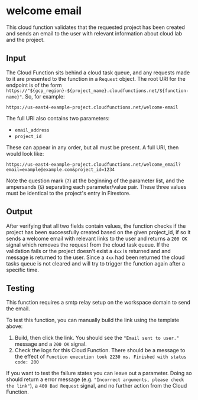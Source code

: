 # welcome email

This cloud function validates that the requested project has been created and sends an email to the user with relevant information about cloud lab and the project.

## Input

The Cloud Function sits behind a cloud task queue, and any requests made to it are presented to the function in a `Request` object. The root URI for the endpoint is of the form `https://"${gcp_region}-${project_name}.cloudfunctions.net/${function-name}"`. So, for example:
```
https://us-east4-example-project.cloudfunctions.net/welcome-email
```

The full URI also contains two parameters:
- `email_address`
- `project_id`

These can appear in any order, but all must be present. A full URI, then would look like:

```
https://us-east4-example-project.cloudfunctions.net/welcome_email?email=example@example.com&project_id=1234
```

Note the question mark (`?`) at the beginning of the parameter list, and the ampersands (`&`) separating each parameter/value pair. These three values must be identical to the project's entry in Firestore.

## Output

After verifying that all two fields contain values, the function checks if the project has been successfully created based on the given project_id, if so it sends a welcome email with relevant links to the user and returns a `200 OK` signal which removes the request from the cloud task queue. If the validation fails or the project doesn't exist a `4xx` is returned and and message is returned to the user. Since a `4xx` had been returned the cloud tasks queue is not cleared and will try to trigger the function again after a specific time.

## Testing

This function requires a smtp relay setup on the workspace domain to send the email.

To test this function, you can manually build the link using the template above:
1. Build, then click the link. You should see the `"Email sent to user."` message and a `200 OK` signal.
2. Check the logs for this Cloud Function. There should be a message to the effect of `Function execution took 2230 ms. Finished with status code: 200`

If you want to test the failure states you can leave out a parameter. Doing so should return a error message (e.g. `"Incorrect arguments, please check the link"`), a `400 Bad Request` signal, and no further action from the Cloud Function.
